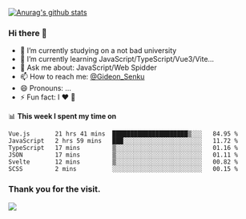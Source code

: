 [![Anurag's github stats](https://github-readme-stats.vercel.app/api?username=gideonsenku)](https://github.com/anuraghazra/github-readme-stats)
### Hi there 👋
- 🔭 I’m currently studying on a not bad university 
- 🌱 I’m currently learning JavaScript/TypeScript/Vue3/Vite...
- 💬 Ask me about: JavaScript/Web Spidder 
- 📫 How to reach me: [@Gideon_Senku](https://t.me/Gideon_Senku)
- 😄 Pronouns: ...
- ⚡ Fun fact: I ❤️ 🎵

📊 **This week I spent my time on**
<!--START_SECTION:waka-->

```text
Vue.js       21 hrs 41 mins  █████████████████████▒░░░   84.95 %
JavaScript   2 hrs 59 mins   ███░░░░░░░░░░░░░░░░░░░░░░   11.72 %
TypeScript   17 mins         ▒░░░░░░░░░░░░░░░░░░░░░░░░   01.16 %
JSON         17 mins         ▒░░░░░░░░░░░░░░░░░░░░░░░░   01.11 %
Svelte       12 mins         ▒░░░░░░░░░░░░░░░░░░░░░░░░   00.82 %
SCSS         2 mins          ░░░░░░░░░░░░░░░░░░░░░░░░░   00.15 %
```

<!--END_SECTION:waka-->


### Thank you for the visit.
![](http://profile-counter.glitch.me/gideonsenku/count.svg)
<!--
**GideonSenku/GideonSenku** is a ✨ _special_ ✨ repository because its `README.md` (this file) appears on your GitHub profile.

Here are some ideas to get you started:

- 🔭 I’m currently working on ...
- 🌱 I’m currently learning ...
- 👯 I’m looking to collaborate on ...
- 🤔 I’m looking for help with ...
- 💬 Ask me about ...
- 📫 How to reach me: ...
- 😄 Pronouns: ...
- ⚡ Fun fact: ...
-->
